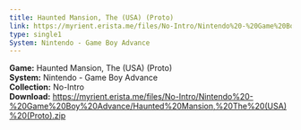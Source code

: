 ```yaml
---
title: Haunted Mansion, The (USA) (Proto)
link: https://myrient.erista.me/files/No-Intro/Nintendo%20-%20Game%20Boy%20Advance/Haunted%20Mansion,%20The%20(USA)%20(Proto).zip
type: single1
System: Nintendo - Game Boy Advance
---
```

<b>Game:</b> Haunted Mansion, The (USA) (Proto)<br>
<b>System:</b> Nintendo - Game Boy Advance<br>
<b>Collection:</b> No-Intro<br>
<b>Download:</b> https://myrient.erista.me/files/No-Intro/Nintendo%20-%20Game%20Boy%20Advance/Haunted%20Mansion,%20The%20(USA)%20(Proto).zip